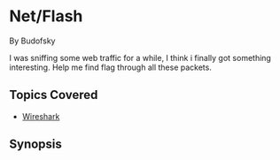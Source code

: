 # Net/Flash


By Budofsky



I was sniffing some web traffic for a while, I think i finally got something interesting. Help me find flag through all these packets.
## Topics Covered

- [Wireshark](/forensics/what-is-wireshark/)
## Synopsis

